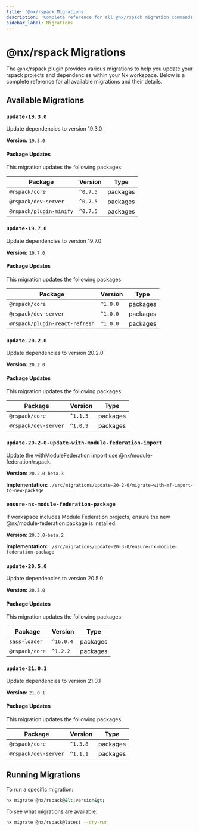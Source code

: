 ```yaml
---
title: '@nx/rspack Migrations'
description: 'Complete reference for all @nx/rspack migration commands'
sidebar_label: Migrations
---
```


# @nx/rspack Migrations

The @nx/rspack plugin provides various migrations to help you update your rspack projects and dependencies within your Nx workspace.
Below is a complete reference for all available migrations and their details.

## Available Migrations

### `update-19.3.0`

Update dependencies to version 19.3.0

**Version:** `19.3.0`

#### Package Updates

This migration updates the following packages:

| Package                 | Version  | Type     |
| ----------------------- | -------- | -------- |
| `@rspack/core`          | `^0.7.5` | packages |
| `@rspack/dev-server`    | `^0.7.5` | packages |
| `@rspack/plugin-minify` | `^0.7.5` | packages |

### `update-19.7.0`

Update dependencies to version 19.7.0

**Version:** `19.7.0`

#### Package Updates

This migration updates the following packages:

| Package                        | Version  | Type     |
| ------------------------------ | -------- | -------- |
| `@rspack/core`                 | `^1.0.0` | packages |
| `@rspack/dev-server`           | `^1.0.0` | packages |
| `@rspack/plugin-react-refresh` | `^1.0.0` | packages |

### `update-20.2.0`

Update dependencies to version 20.2.0

**Version:** `20.2.0`

#### Package Updates

This migration updates the following packages:

| Package              | Version  | Type     |
| -------------------- | -------- | -------- |
| `@rspack/core`       | `^1.1.5` | packages |
| `@rspack/dev-server` | `^1.0.9` | packages |

### `update-20-2-0-update-with-module-federation-import`

Update the withModuleFederation import use @nx/module-federation/rspack.

**Version:** `20.2.0-beta.3`

**Implementation:** `./src/migrations/update-20-2-0/migrate-with-mf-import-to-new-package`

### `ensure-nx-module-federation-package`

If workspace includes Module Federation projects, ensure the new @nx/module-federation package is installed.

**Version:** `20.3.0-beta.2`

**Implementation:** `./src/migrations/update-20-3-0/ensure-nx-module-federation-package`

### `update-20.5.0`

Update dependencies to version 20.5.0

**Version:** `20.5.0`

#### Package Updates

This migration updates the following packages:

| Package        | Version   | Type     |
| -------------- | --------- | -------- |
| `sass-loader`  | `^16.0.4` | packages |
| `@rspack/core` | `^1.2.2`  | packages |

### `update-21.0.1`

Update dependencies to version 21.0.1

**Version:** `21.0.1`

#### Package Updates

This migration updates the following packages:

| Package              | Version  | Type     |
| -------------------- | -------- | -------- |
| `@rspack/core`       | `^1.3.8` | packages |
| `@rspack/dev-server` | `^1.1.1` | packages |

## Running Migrations

To run a specific migration:

```bash
nx migrate @nx/rspack@&lt;version&gt;
```

To see what migrations are available:

```bash
nx migrate @nx/rspack@latest --dry-run
```
